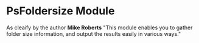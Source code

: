 # PsFoldersize Module

As cleaify by the author **Mike Roberts** "This module enables you to gather folder size information, and output the results easily in various ways."